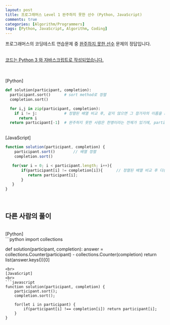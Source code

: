 ```yaml
---
layout: post
title: 프로그래머스 Level 1 완주하지 못한 선수 (Python, JavaScript)
comments: true
categories: [Algorithm/Programmers]
tags: [Python, JavaScript, Algorithm, Coding]
---
```



프로그래머스의 코딩테스트 연습문제 중 [완주하지 못한 선수](https://programmers.co.kr/learn/courses/30/lessons/42576) 문제의 정답입니다.
<br>
<br>

<u>코드는 Python 3 와 자바스크립트로 작성되었습니다.</u>

<br>
<br>
[Python]
<br>

```python
def solution(participant, completion):
  participant.sort()      # sort method로 정렬
  completion.sort()

  for i,j in zip(participant, completion):
    if i != j:            # 정렬된 배열 비교 후, 같지 않으면 그 참가자의 이름을 return
      return i
  return participant[-1]  # 완주하지 못한 사람은 한명이라는 전제가 있기에, participant 배열의 마지막 item을 반환.
```
<br>
[JavaScript]
<br>

```javascript
function solution(participant, completion) {
    participant.sort()        // 배열 정렬
    completion.sort()

   for(var i = 0; i < participant.length; i++){
       if(participant[i] != completion[i]){      // 정렬된 배열 비교 후 다른 아이템 리턴
          return participant[i];
       }
   }
}
```
<br>

## 다른 사람의 풀이
<br>
[Python]
<br>
```python
import collections


def solution(participant, completion):
    answer = collections.Counter(participant) - collections.Counter(completion)
    return list(answer.keys())[0]
```
<br>
[JavaScript]
<br>
```javascript
function solution(participant, completion) {
    participant.sort();
    completion.sort();

    for(let i in participant) {
        if(participant[i] !== completion[i]) return participant[i];
    }
}
```
<br>
